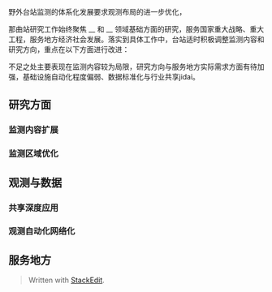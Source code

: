 野外台站监测的体系化发展要求观测布局的进一步优化，

那曲站研究工作始终聚焦 __ 和 __ 领域基础方面的研究，服务国家重大战略、重大工程，服务地方经济社会发展。落实到具体工作中，台站适时积极调整监测内容和研究方向，重点在以下方面进行改进：

不足之处主要表现在监测内容较为局限，研究方向与服务地方实际需求方面有待加强，基础设施自动化程度偏弱、数据标准化与行业共享jidai。
## 研究方面
### 监测内容扩展
### 监测区域优化

## 观测与数据
### 共享深度应用
### 观测自动化网络化

## 服务地方

> Written with [StackEdit](https://stackedit.io/).
<!--stackedit_data:
eyJoaXN0b3J5IjpbODQzMzcwNjMsLTkyNjYyMzk1NCwyMDg3MT
MxNjc3LDI3NTM0OTA3NywtOTY5NjAwMTQzLC0zNTU2MTEwNTcs
LTExOTExMzEzNTksMTc5NjQ5NTYzOCw3MzA5OTgxMTZdfQ==
-->
